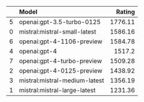 |     | Model                         |  Rating |
| --: | :---------------------------- | ------: |
|   5 | openai:gpt-3.5-turbo-0125     | 1776.11 |
|   0 | mistral:mistral-small-latest  | 1586.16 |
|   6 | openai:gpt-4-1106-preview     | 1584.78 |
|   4 | openai:gpt-4                  |  1517.2 |
|   7 | openai:gpt-4-turbo-preview    | 1509.28 |
|   2 | openai:gpt-4-0125-preview     | 1438.92 |
|   3 | mistral:mistral-medium-latest | 1356.19 |
|   1 | mistral:mistral-large-latest  | 1231.36 |
